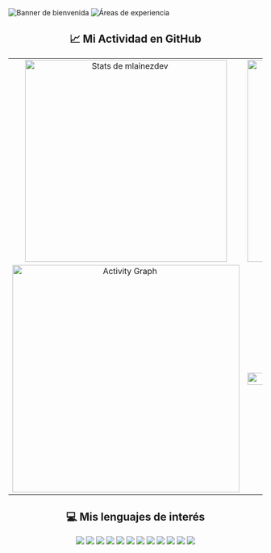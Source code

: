   <picture>
    <source srcset="https://res.cloudinary.com/dmydsvqhk/image/upload/v1748145712/banner_noche_bi2fky.png" media="(prefers-color-scheme: dark)">
    <source srcset="https://res.cloudinary.com/dmydsvqhk/image/upload/v1748145712/BANNER_DIA_pi3td7.png" media="(prefers-color-scheme: light)">
    <img src="https://res.cloudinary.com/dmydsvqhk/image/upload/v1748145712/BANNER_DIA_pi3td7.png" alt="Banner de bienvenida">
  </picture>

  <picture>
    <source srcset="https://res.cloudinary.com/dmydsvqhk/image/upload/v1748219495/Areas_noche_recorte_crg7jv.png" media="(prefers-color-scheme: dark)">
    <source srcset="https://res.cloudinary.com/dmydsvqhk/image/upload/v1748219495/Areas_dia_Recorte_gkx19g.png" media="(prefers-color-scheme: light)">
    <img src="https://res.cloudinary.com/dmydsvqhk/image/upload/v1748219495/Areas_dia_Recorte_gkx19g.png" alt="Áreas de experiencia">
  </picture>

<h2 align="center">📈 Mi Actividad en GitHub</h2>

<table width="100%" align = "center">
  <tr>
    <td align="center">
      <picture>
        <source srcset="https://github-readme-stats.vercel.app/api?username=mlainezdev&show_icons=true&theme=radical&locale=es" media="(prefers-color-scheme: dark)" />
        <source srcset="https://github-readme-stats.vercel.app/api?username=mlainezdev&show_icons=true&theme=default&locale=es" media="(prefers-color-scheme: light)" />
        <img src="https://github-readme-stats.vercel.app/api?username=mlainezdev&show_icons=true&theme=default&locale=es" alt="Stats de mlainezdev" width="400"/>
      </picture>
    </td>
    <td align="center">
      <picture>
        <source srcset="https://github-readme-streak-stats.herokuapp.com/?user=mlainezdev&theme=radical&locale=es" media="(prefers-color-scheme: dark)" />
        <source srcset="https://github-readme-streak-stats.herokuapp.com/?user=mlainezdev&theme=default&locale=es" media="(prefers-color-scheme: light)" />
        <img src="https://github-readme-streak-stats.herokuapp.com/?user=mlainezdev&theme=default&locale=es" alt="GitHub Streak" width="400"/>
      </picture>
    </td>
  </tr>
  <tr>
    <td align="center">
      <img src="https://github-readme-activity-graph.vercel.app/graph?username=mlainezdev&theme=github-compact" alt="Activity Graph" style="max-width:100%;height:auto;" width="450"/>
    </td>
    <td align="center">
      <picture>
        <source srcset="https://github-readme-stats.vercel.app/api/top-langs/?username=mlainezdev&theme=radical&locale=es" media="(prefers-color-scheme: dark)" />
        <source srcset="https://github-readme-stats.vercel.app/api/top-langs/?username=mlainezdev&theme=default&locale=es" media="(prefers-color-scheme: light)" />
        <img src="https://github-readme-stats.vercel.app/api/top-langs/?username=mlainezdev&theme=default&locale=es" alt="Top Langs" width="100%"/>
      </picture>
    </td>
  </tr>
</table>

<h2 align="center">💻 Mis lenguajes de interés</h2>

<p align="center">
  <!-- Backend y APIs -->
  <img src="https://img.shields.io/badge/C%23-239120?style=for-the-badge&logo=c-sharp&logoColor=white" />
  <img src="https://img.shields.io/badge/.NET-512BD4?style=for-the-badge&logo=dotnet&logoColor=white" />
  <img src="https://img.shields.io/badge/RESTful-API-6DB33F?style=for-the-badge&logo=rest&logoColor=white" />
  <img src="https://img.shields.io/badge/Microservices-Architecture-blueviolet?style=for-the-badge&logo=microgen&logoColor=white" />
  <img src="https://img.shields.io/badge/SQL-003B57?style=for-the-badge&logo=sqlite&logoColor=white" />
  <!-- Web -->
  <img src="https://img.shields.io/badge/HTML5-E34F26?style=for-the-badge&logo=html5&logoColor=white" />
  <img src="https://img.shields.io/badge/CSS3-1572B6?style=for-the-badge&logo=css3&logoColor=white" />
  <img src="https://img.shields.io/badge/JavaScript-F7DF1E?style=for-the-badge&logo=javascript&logoColor=black" />
  <!-- DevOps & Cloud -->
  <img src="https://img.shields.io/badge/Git-F05032?style=for-the-badge&logo=git&logoColor=white" />
  <img src="https://img.shields.io/badge/GitHub-181717?style=for-the-badge&logo=github&logoColor=white" />
  <img src="https://img.shields.io/badge/Azure-0078D4?style=for-the-badge&logo=azure-devops&logoColor=white" />
  <img src="https://img.shields.io/badge/Cloud-Computing-00C7B7?style=for-the-badge&logo=cloudflare&logoColor=white" />
  
</p>


